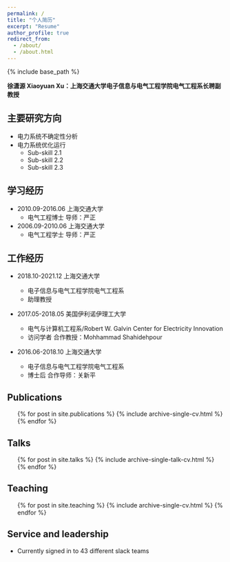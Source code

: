 ```yaml
---
permalink: /
title: "个人简历"
excerpt: "Resume"
author_profile: true
redirect_from: 
  - /about/
  - /about.html
---
```


{% include base_path %}

**徐潇源 Xiaoyuan Xu：上海交通大学电子信息与电气工程学院电气工程系长聘副教授**

主要研究方向
------
* 电力系统不确定性分析
* 电力系统优化运行
  * Sub-skill 2.1
  * Sub-skill 2.2
  * Sub-skill 2.3

学习经历
------
* 2010.09-2016.06  上海交通大学
  * 电气工程博士  导师：严正
* 2006.09-2010.06  上海交通大学
  * 电气工程学士  导师：严正

工作经历
------
* 2018.10-2021.12  上海交通大学
  * 电子信息与电气工程学院电气工程系
  * 助理教授

* 2017.05-2018.05 美国伊利诺伊理工大学
  * 电气与计算机工程系/Robert W. Galvin Center for Electricity Innovation
  * 访问学者  合作教授：Mohhammad Shahidehpour

* 2016.06-2018.10 上海交通大学
  * 电子信息与电气工程学院电气工程系
  * 博士后  合作导师：关新平

Publications
------
  <ul>{% for post in site.publications %}
    {% include archive-single-cv.html %}
  {% endfor %}</ul>
  
Talks
------
  <ul>{% for post in site.talks %}
    {% include archive-single-talk-cv.html %}
  {% endfor %}</ul>
  
Teaching
------
  <ul>{% for post in site.teaching %}
    {% include archive-single-cv.html %}
  {% endfor %}</ul>
  
Service and leadership
------
* Currently signed in to 43 different slack teams
